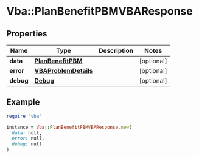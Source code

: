 # Vba::PlanBenefitPBMVBAResponse

## Properties

| Name | Type | Description | Notes |
| ---- | ---- | ----------- | ----- |
| **data** | [**PlanBenefitPBM**](PlanBenefitPBM.md) |  | [optional] |
| **error** | [**VBAProblemDetails**](VBAProblemDetails.md) |  | [optional] |
| **debug** | [**Debug**](Debug.md) |  | [optional] |

## Example

```ruby
require 'vba'

instance = Vba::PlanBenefitPBMVBAResponse.new(
  data: null,
  error: null,
  debug: null
)
```

